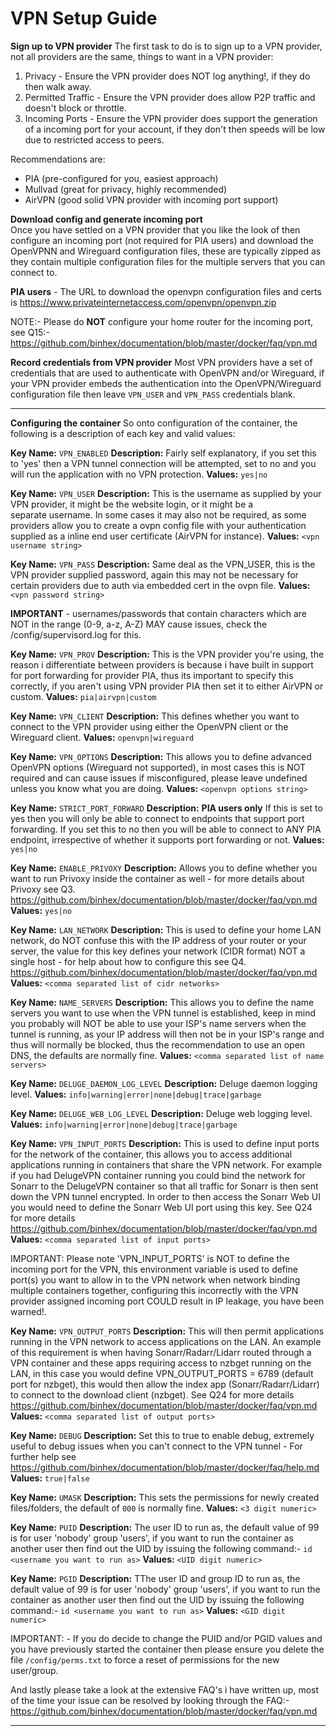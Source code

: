 # **VPN Setup Guide**

**Sign up to VPN provider**
The first task to do is to sign up to a VPN provider, not all providers are the same, things to want in a VPN provider:
1. Privacy - Ensure the VPN provider does NOT log anything!, if they do then walk away.
2. Permitted Traffic - Ensure the VPN provider does allow P2P traffic and doesn't block or throttle.
3. Incoming Ports - Ensure the VPN provider does support the generation of a incoming port for your account, if they don't then speeds will be low due to restricted access to peers.

Recommendations are:
- PIA (pre-configured for you, easiest approach)
- Mullvad (great for privacy, highly recommended)
- AirVPN (good solid VPN provider with incoming port support)

**Download config and generate incoming port**<br>
Once you have settled on a VPN provider that you like the look of then configure an incoming port (not required for PIA users) and download the OpenVPNN and Wireguard configuration files, these are typically zipped as they contain multiple configuration files for the multiple servers that you can connect to.

**PIA users** - The URL to download the openvpn configuration files and certs is https://www.privateinternetaccess.com/openvpn/openvpn.zip

NOTE:- Please do **NOT** configure your home router for the incoming port, see Q15:- https://github.com/binhex/documentation/blob/master/docker/faq/vpn.md

**Record credentials from VPN provider**
Most VPN providers have a set of credentials that are used to authenticate with OpenVPN and/or Wireguard, if your VPN provider embeds the authentication into the OpenVPN/Wireguard configuration file then leave ```VPN_USER``` and ```VPN_PASS``` credentials blank.

-------
**Configuring the container**
So onto configuration of the container, the following is a description of each key and valid values:

**Key Name:** ```VPN_ENABLED```
**Description:** Fairly self explanatory, if you set this to 'yes' then a VPN tunnel connection will be attempted, set to no and you will run the application with no VPN protection.
**Values:** ```yes|no```

**Key Name:** ```VPN_USER```
**Description:** This is the username as supplied by your VPN provider, it might be the website login, or it might be a separate username. In some cases it may also not be required, as some providers allow you to create a ovpn config file with your authentication supplied as a inline end user certificate (AirVPN for instance).
**Values:** ```<vpn username string>```

**Key Name:** ```VPN_PASS```
**Description:** Same deal as the VPN_USER, this is the VPN provider supplied password, again this may not be necessary for certain providers due to auth via embedded cert in the ovpn file.
**Values:** ```<vpn password string>```

**IMPORTANT** - usernames/passwords that contain characters which are NOT in the range (0-9, a-z, A-Z) MAY cause issues, check the /config/supervisord.log for this.

**Key Name:** ```VPN_PROV```
**Description:** This is the VPN provider you're using, the reason i differentiate between providers is because i have built in support for port forwarding for provider PIA, thus its important to specify this correctly, if you aren't using VPN provider PIA then set it to either AirVPN or custom.
**Values:** ```pia|airvpn|custom```

**Key Name:** ```VPN_CLIENT```
**Description:**  This defines whether you want to connect to the VPN provider using either the OpenVPN client or the Wireguard client.
**Values:** ```openvpn|wireguard```

**Key Name:** ```VPN_OPTIONS```
**Description:** This allows you to define advanced OpenVPN options (Wireguard not supported), in most cases this is NOT required and can cause issues if misconfigured, please leave undefined unless you know what you are doing.
**Values:** ```<openvpn options string>```

**Key Name:** ```STRICT_PORT_FORWARD```
**Description:**  **PIA users only** If this is set to yes then you will only be able to connect to endpoints that support port forwarding. If you set this to no then you will be able to connect to ANY PIA endpoint, irrespective of whether it supports port forwarding or not.
**Values:** ```yes|no```

**Key Name:** ```ENABLE_PRIVOXY```
**Description:** Allows you to define whether you want to run Privoxy inside the container as well - for more details about Privoxy see Q3. https://github.com/binhex/documentation/blob/master/docker/faq/vpn.md
**Values:** ```yes|no```

**Key Name:** ```LAN_NETWORK```
**Description:** This is used to define your home LAN network, do NOT confuse this with the IP address of your router or your server, the value for this key defines your network (CIDR format) NOT a single host - for help about how to configure this see Q4. https://github.com/binhex/documentation/blob/master/docker/faq/vpn.md
**Values:** ```<comma separated list of cidr networks>```

**Key Name:** ```NAME_SERVERS```
**Description:** This allows you to define the name servers you want to use when the VPN tunnel is established, keep in mind you probably will NOT be able to use your ISP's name servers when the tunnel is running, as your IP address will then not be in your ISP's range and thus will normally be blocked, thus the recommendation to use an open DNS, the defaults are normally fine.
**Values:** ```<comma separated list of name servers>```

**Key Name:** ```DELUGE_DAEMON_LOG_LEVEL```
**Description:** Deluge daemon logging level.
**Values:** ```info|warning|error|none|debug|trace|garbage```

**Key Name:** ```DELUGE_WEB_LOG_LEVEL```
**Description:** Deluge web logging level.
**Values:** ```info|warning|error|none|debug|trace|garbage```

**Key Name:** ```VPN_INPUT_PORTS```
**Description:** This is used to define input ports for the network of the container, this allows you to access additional applications running in containers that share the VPN network. For example if you had DelugeVPN container running you could bind the network for Sonarr to the DelugeVPN container so that all traffic for Sonarr is then sent down the VPN tunnel encrypted. In order to then access the Sonarr Web UI you would need to define the Sonarr Web UI port using this key. See Q24 for more details https://github.com/binhex/documentation/blob/master/docker/faq/vpn.md
 **Values:** ```<comma separated list of input ports>```

IMPORTANT: Please note 'VPN_INPUT_PORTS' is NOT to define the incoming port for the VPN, this environment variable is used to define port(s) you want to allow in to the VPN network when network binding multiple containers together, configuring this incorrectly with the VPN provider assigned incoming port COULD result in IP leakage, you have been warned!.

**Key Name:** ```VPN_OUTPUT_PORTS```
**Description:** This will then permit applications running in the VPN network to access applications on the LAN. An example of this requirement is when having Sonarr/Radarr/Lidarr routed through a VPN container and these apps requiring access to nzbget running on the LAN, in this case you would define VPN_OUTPUT_PORTS = 6789 (default port for nzbget), this would then allow the index app (Sonarr/Radarr/Lidarr) to connect to the download client (nzbget). See Q24 for more details https://github.com/binhex/documentation/blob/master/docker/faq/vpn.md
 **Values:** ```<comma separated list of output ports>```

**Key Name:** ```DEBUG```
**Description:** Set this to true to enable debug, extremely useful to debug issues when you can't connect to the VPN tunnel - For further help see https://github.com/binhex/documentation/blob/master/docker/faq/help.md
**Values:** ```true|false```

**Key Name:** ```UMASK```
**Description:** This sets the permissions for newly created files/folders, the default of ```000``` is normally fine.
**Values:** ```<3 digit numeric>```

**Key Name:** ```PUID```
**Description:** The user ID to run as, the default value of 99 is for user 'nobody' group 'users', if you want to run the container as another user then find out the UID by issuing the following command:- ```id <username you want to run as>```
**Values:** ```<UID digit numeric>```

**Key Name:** ```PGID```
**Description:** TThe user ID and group ID to run as, the default value of 99 is for user 'nobody' group 'users', if you want to run the container as another user then find out the UID by issuing the following command:-  ```id <username you want to run as>```
**Values:** ```<GID digit numeric>```

IMPORTANT: - If you do decide to change the PUID and/or PGID values and you have previously started the container then please ensure you delete the file ```/config/perms.txt``` to force a reset of permissions for the new user/group.

And lastly please take a look at the extensive FAQ's i have written up, most of the time your issue can be resolved by looking through the FAQ:- https://github.com/binhex/documentation/blob/master/docker/faq/vpn.md

-------
